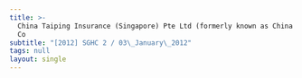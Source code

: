 ```yaml
---
title: >-
  China Taiping Insurance (Singapore) Pte Ltd (formerly known as China Insurance
  Co
subtitle: "[2012] SGHC 2 / 03\_January\_2012"
tags: null
layout: single
---
```


